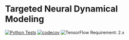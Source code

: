 # Targeted Neural Dynamical Modeling

[![Python Tests](https://github.com/uoe-neuro/tndm/actions/workflows/python-tests.yml/badge.svg?branch=main)](https://github.com/uoe-neuro/tndm/actions/workflows/python-tests.yml) [![codecov](https://codecov.io/gh/uoe-neuro/tndm/branch/main/graph/badge.svg?token=nqcEwTGBbE)](https://codecov.io/gh/uoe-neuro/tndm) ![TensorFlow Requirement: 2.x](https://img.shields.io/badge/TensorFlow%20Requirement-2.x-brightgreen)

